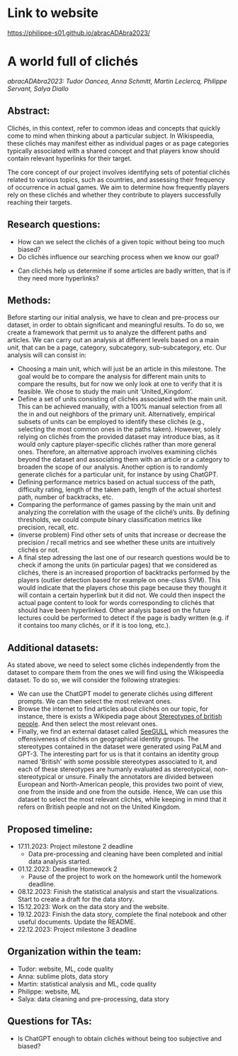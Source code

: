 # Link to website
https://philippe-s01.github.io/abracADAbra2023/

# A world full of clichés

_abracADAbra2023: Tudor Oancea, Anna Schmitt, Martin Leclercq, Philippe Servant, Salya Diallo_

## Abstract:
Clichés, in this context, refer to common ideas and concepts that quickly come to mind when thinking about a particular subject. In Wikispeedia, these clichés may manifest either as individual pages or as page categories typically associated with a shared concept and that players know should contain relevant hyperlinks for their target.

The core concept of our project involves identifying sets of potential clichés related to various topics, such as countries, and assessing their frequency of occurrence in actual games. We aim to determine how frequently players rely on these clichés and whether they contribute to players successfully reaching their targets.


## Research questions:
- How can we select the clichés of a given topic without being too much biased?
- Do clichés influence our searching process when we know our goal?
<!-- TODO: reformulate this 3rd question -->
- Can clichés help us determine if some articles are badly written, that is if they need more hyperlinks? 


## Methods:
Before starting our initial analysis, we have to clean and pre-process our dataset, in order to obtain significant and meaningful results. To do so, we create a framework that permit us to analyze the different paths and articles. We can carry out an analysis at different levels based on a main *unit*, that can be a page, category, subcategory, sub-subcategory, etc. Our analysis will can consist in:
- Choosing a main unit, which will just be an article in this milestone. The goal would be to compare the analysis for different main units to compare the results, but for now we only look at one to verify that it is feasible. We chose to study the main unit ‘United_Kingdom’.
- Define a set of units consisting of clichés associated with the main unit. This can be achieved manually, with a 100% manual selection from all the in and out neighbors of the primary unit. Alternatively, empirical subsets of units can be employed to identify these clichés (e.g., selecting the most common ones in the paths taken). However, solely relying on clichés from the provided dataset may introduce bias, as it would only capture player-specific clichés rather than more general ones. Therefore, an alternative approach involves examining clichés beyond the dataset and associating them with an article or a category to broaden the scope of our analysis. Another option is to randomly generate clichés for a particular unit, for instance by using ChatGPT.
- Defining performance metrics based on actual success of the path, difficulty rating, length of the taken path, length of the actual shortest path, number of backtracks, etc.
- Comparing the performance of games passing by the main unit and analyzing the correlation with the usage of the cliché’s units. By defining thresholds, we could compute binary classification metrics like precision, recall, etc.
- (inverse problem) Find other sets of units that increase or decrease the precision / recall metrics and see whether these units are intuitively clichés or not.
- A final step adressing the last one of our research questions would be to check if among the units (in particular pages) that we considered as clichés, there is an increased proportion of backtracks performed by the players (outlier detection based for example on one-class SVM). This would indicate that the players chose this page because they thought it will contain a certain hyperlink but it did not. We could then inspect the actual page content to look for words corresponding to clichés that should have been hyperlinked. Other analysis based on the future lectures could be performed to detect if the page is badly written (e.g. if it contains too many clichés, or if it is too long, etc.).

## Additional datasets:
As stated above, we need to select some clichés independently from the dataset to compare them from the ones we will find using the Wikispeedia dataset. To do so, we will consider the following strategies:
- We can use the ChatGPT model to generate clichés using different prompts. We can then select the most relevant ones.
- Browse the internet to find articles about clichés on our topic, for instance, there is exists a Wikipedia page about [Stereotypes of british people](https://en.wikipedia.org/wiki/Stereotypes_of_British_people). And then select the most relevant ones.
- Finally, we find an external dataset called [SeeGULL](https://github.com/google-research-datasets/seegull) which measures the offensiveness of clichés on geographical identity groups. The stereotypes contained in the dataset were generated using PaLM and GPT-3. The interesting part for us is that it contains an identity group named 'British' with some possible stereotypes associated to it, and each of these stereotypes are humanly evaluated as stereotypical, non-stereotypical or unsure. Finally the annotators are divided between European and North-American people, this provides two point of view, one from the inside and one from the outside. Hence, We can use this dataset to select the most relevant clichés, while keeping in mind that it refers on British people and not on the United Kingdom.


## Proposed timeline:
- 17.11.2023: Project milestone 2 deadline
    - Data pre-processing and cleaning have been completed and initial data analysis started. 
- 01.12.2023: Deadline Homework 2
    - Pause of the project to work on the homework until the homework deadline.
- 08.12.2023: Finish the statistical analysis and start the visualizations. Start to create a draft for the data story.
- 15.12.2023: Work on the data story and the website.
- 19.12.2023: Finish the data story, complete the final notebook and other useful documents. Update the README.
- 22.12.2023: Project milestone 3 deadline


## Organization within the team:
- Tudor: website, ML, code quality
- Anna: sublime plots, data story
- Martin: statistical analysis and ML, code quality
- Philippe: website, ML
- Salya: data cleaning and pre-processing, data story


## Questions for TAs:
- Is ChatGPT enough to obtain clichés without being too subjective and biased?
